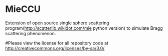 # MieCCU
Extension of open source single sphere scattering program(http://scatterlib.wikidot.com/mie python version) to simulate Bragg scattering phenomenon.

#Please view the license for all repository code at http://creativecommons.org/licenses/by-sa/3.0/
